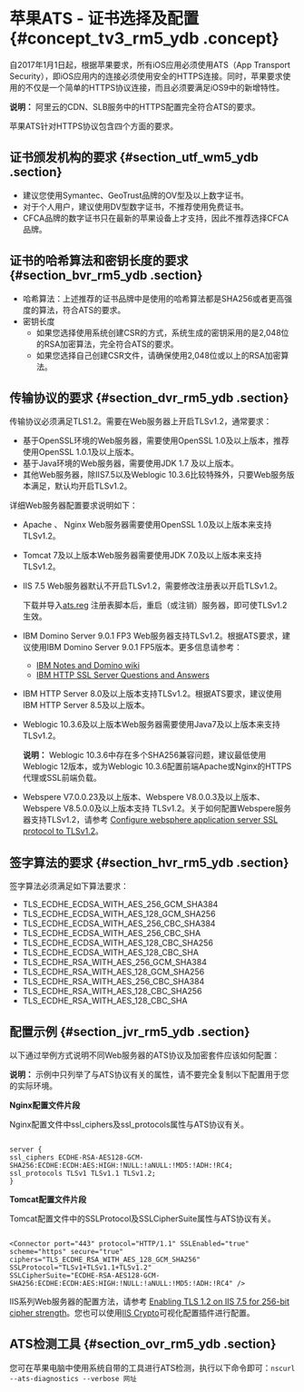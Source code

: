 # 苹果ATS - 证书选择及配置 {#concept_tv3_rm5_ydb .concept}

自2017年1月1日起，根据苹果要求，所有iOS应用必须使用ATS（App Transport Security），即iOS应用内的连接必须使用安全的HTTPS连接。同时，苹果要求使用的不仅是一个简单的HTTPS协议连接，而且必须要满足iOS9中的新增特性。

**说明：** 阿里云的CDN、SLB服务中的HTTPS配置完全符合ATS的要求。

苹果ATS针对HTTPS协议包含四个方面的要求。

## 证书颁发机构的要求 {#section_utf_wm5_ydb .section}

-   建议您使用Symantec、GeoTrust品牌的OV型及以上数字证书。
-   对于个人用户，建议使用DV型数字证书，不推荐使用免费证书。
-   CFCA品牌的数字证书只在最新的苹果设备上才支持，因此不推荐选择CFCA品牌。

## 证书的哈希算法和密钥长度的要求 {#section_bvr_rm5_ydb .section}

-   哈希算法：上述推荐的证书品牌中是使用的哈希算法都是SHA256或者更高强度的算法，符合ATS的要求。
-   密钥长度
    -   如果您选择使用系统创建CSR的方式，系统生成的密钥采用的是2,048位的RSA加密算法，完全符合ATS的要求。
    -   如果您选择自己创建CSR文件，请确保使用2,048位或以上的RSA加密算法。

## 传输协议的要求 {#section_dvr_rm5_ydb .section}

传输协议必须满足TLS1.2。需要在Web服务器上开启TLSv1.2，通常要求：

-   基于OpenSSL环境的Web服务器，需要使用OpenSSL 1.0及以上版本，推荐使用OpenSSL 1.0.1及以上版本。
-   基于Java环境的Web服务器，需要使用JDK 1.7 及以上版本。
-   其他Web服务器，除IIS7.5以及Weblogic 10.3.6比较特殊外，只要Web服务版本满足，默认均开启TLSv1.2。

详细Web服务器配置要求说明如下：

-   Apache 、 Nginx Web服务器需要使用OpenSSL 1.0及以上版本来支持TLSv1.2。
-   Tomcat 7及以上版本Web服务器需要使用JDK 7.0及以上版本来支持TLSv1.2。
-   IIS 7.5 Web服务器默认不开启TLSv1.2，需要修改注册表以开启TLSv1.2。

    下载并导入[ats.reg](http://docs-aliyun.cn-hangzhou.oss.aliyun-inc.com/assets/attach/48151/cn_zh/1481732046198/ATS.rar) 注册表脚本后，重启（或注销）服务器，即可使TLSv1.2 生效。

-   IBM Domino Server 9.0.1 FP3 Web服务器支持TLSv1.2。根据ATS要求，建议使用IBM Domino Server 9.0.1 FP5版本。更多信息请参考：
    -   [IBM Notes and Domino wiki](https://www-10.lotus.com/ldd/dominowiki.nsf/dx/TLS_Cipher_Configuration#TLS+1.2)
    -   [IBM HTTP SSL Server Questions and Answers](http://publib.boulder.ibm.com/httpserv/ihsdiag/ssl_questions.html)
-   IBM HTTP Server 8.0及以上版本支持TLSv1.2。根据ATS要求，建议使用IBM HTTP Server 8.5及以上版本。
-   Weblogic 10.3.6及以上版本Web服务器需要使用Java7及以上版本来支持TLSv1.2。

    **说明：** Weblogic 10.3.6中存在多个SHA256兼容问题，建议最低使用Weblogic 12版本，或为Weblogic 10.3.6配置前端Apache或Nginx的HTTPS代理或SSL前端负载。

-   Webspere V7.0.0.23及以上版本、Webspere V8.0.0.3及以上版本、Webspere V8.5.0.0及以上版本支持 TLSv1.2。关于如何配置Webspere服务器支持TLSv1.2，请参考 [Configure websphere application server SSL protocol to TLSv1.2](https://developer.ibm.com/answers/questions/206952/how-do-i-configure-websphere-application-server-ss.html)。

## 签字算法的要求 {#section_hvr_rm5_ydb .section}

签字算法必须满足如下算法要求：

-   TLS\_ECDHE\_ECDSA\_WITH\_AES\_256\_GCM\_SHA384
-   TLS\_ECDHE\_ECDSA\_WITH\_AES\_128\_GCM\_SHA256
-   TLS\_ECDHE\_ECDSA\_WITH\_AES\_256\_CBC\_SHA384
-   TLS\_ECDHE\_ECDSA\_WITH\_AES\_256\_CBC\_SHA
-   TLS\_ECDHE\_ECDSA\_WITH\_AES\_128\_CBC\_SHA256
-   TLS\_ECDHE\_ECDSA\_WITH\_AES\_128\_CBC\_SHA
-   TLS\_ECDHE\_RSA\_WITH\_AES\_256\_GCM\_SHA384
-   TLS\_ECDHE\_RSA\_WITH\_AES\_128\_GCM\_SHA256
-   TLS\_ECDHE\_RSA\_WITH\_AES\_256\_CBC\_SHA384
-   TLS\_ECDHE\_RSA\_WITH\_AES\_128\_CBC\_SHA256
-   TLS\_ECDHE\_RSA\_WITH\_AES\_128\_CBC\_SHA

## 配置示例 {#section_jvr_rm5_ydb .section}

以下通过举例方式说明不同Web服务器的ATS协议及加密套件应该如何配置：

**说明：** 示例中只列举了与ATS协议有关的属性，请不要完全复制以下配置用于您的实际环境。

**Nginx配置文件片段**

Nginx配置文件中ssl\_ciphers及ssl\_protocols属性与ATS协议有关。

```

server {
ssl_ciphers ECDHE-RSA-AES128-GCM-SHA256:ECDHE:ECDH:AES:HIGH:!NULL:!aNULL:!MD5:!ADH:!RC4;
ssl_protocols TLSv1 TLSv1.1 TLSv1.2;
}
```

**Tomcat配置文件片段**

Tomcat配置文件中的SSLProtocol及SSLCipherSuite属性与ATS协议有关。

```

<Connector port="443" protocol="HTTP/1.1" SSLEnabled="true"
scheme="https" secure="true"
ciphers="TLS_ECDHE_RSA_WITH_AES_128_GCM_SHA256"
SSLProtocol="TLSv1+TLSv1.1+TLSv1.2"
SSLCipherSuite="ECDHE-RSA-AES128-GCM-SHA256:ECDHE:ECDH:AES:HIGH:!NULL:!aNULL:!MD5:!ADH:!RC4" />
```

IIS系列Web服务器的配置方法，请参考 [Enabling TLS 1.2 on IIS 7.5 for 256-bit cipher strength](http://jackstromberg.com/2013/09/enabling-tls-1-2-on-iis-7-5-for-256-bit-cipher-strength/)。您也可以使用[IIS Crypto](https://www.nartac.com/Products/IISCrypto/Download)可视化配置插件进行配置。

## ATS检测工具 {#section_ovr_rm5_ydb .section}

您可在苹果电脑中使用系统自带的工具进行ATS检测，执行以下命令即可：`nscurl --ats-diagnostics --verbose 网址`

